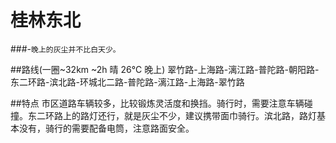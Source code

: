 # 桂林东北
###-`晚上的灰尘并不比白天少。`

##路线(一圈~32km ~2h 晴 26°C 晚上)
翠竹路-上海路-漓江路-普陀路-朝阳路-东二环路-滨北路-环城北二路-普陀路-漓江路-上海路-翠竹路

##特点
市区道路车辆较多，比较锻炼灵活度和换挡。骑行时，需要注意车辆碰撞。东二环路上的路灯还行，就是灰尘不少，建议携带面巾骑行。滨北路，路灯基本没有，骑行的需要配备电筒，注意路面安全。
